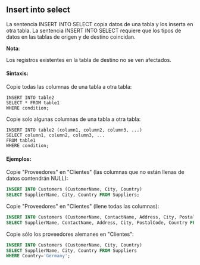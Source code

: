 ## Insert into select

La sentencia INSERT INTO SELECT copia datos de una tabla y los inserta en otra tabla.
La sentencia INSERT INTO SELECT requiere que los tipos de datos en las tablas de origen y de destino coincidan.

**Nota**:

Los registros existentes en la tabla de destino no se ven afectados.

#### Sintaxis:

Copie todas las columnas de una tabla a otra tabla:

```ssh
INSERT INTO table2
SELECT * FROM table1
WHERE condition;
```

Copie solo algunas columnas de una tabla a otra tabla:

```ssh
INSERT INTO table2 (column1, column2, column3, ...)
SELECT column1, column2, column3, ...
FROM table1
WHERE condition;
```

#### Ejemplos:

Copie "Proveedores" en "Clientes" (las columnas que no están llenas de datos contendrán NULL):

```sql
INSERT INTO Customers (CustomerName, City, Country)
SELECT SupplierName, City, Country FROM Suppliers;
```

Copie "Proveedores" en "Clientes" (llene todas las columnas):

```sql
INSERT INTO Customers (CustomerName, ContactName, Address, City, PostalCode, Country)
SELECT SupplierName, ContactName, Address, City, PostalCode, Country FROM Suppliers;
```

Copie sólo los proveedores alemanes en "Clientes":

```sql
INSERT INTO Customers (CustomerName, City, Country)
SELECT SupplierName, City, Country FROM Suppliers
WHERE Country='Germany';
```